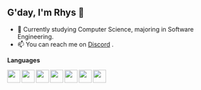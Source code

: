 <head>
  <link rel="stylesheet" href="https://cdn.jsdelivr.net/gh/devicons/devicon@v2.10.1/devicon.min.css">
</head>

## G'day, I'm Rhys 👋

<!--- 📙 Interested in programming.-->
- 🌱 Currently studying Computer Science, majoring in Software Engineering.
- 📫 You can reach me on <a href="https://discordapp.com/users/745158027400839208">Discord</a> <!--or <a href="mailto:email@gmail.com?">email</a>-->.

<!--🔗 <a href="https://www.w3schools.com/">My Website</a> -->

**Languages** 

<img align="left" width="30px" src="https://cdn.jsdelivr.net/gh/devicons/devicon/icons/python/python-original.svg" />

<img align="left" width="30px" src="https://cdn.jsdelivr.net/gh/devicons/devicon/icons/java/java-original.svg" />

<img align="left" width="30px" src="https://cdn.jsdelivr.net/gh/devicons/devicon/icons/html5/html5-original-wordmark.svg" />

<img align="left" width="30px" src="https://cdn.jsdelivr.net/gh/devicons/devicon/icons/javascript/javascript-original.svg" />

<img align="left" width="30px" src="https://cdn.jsdelivr.net/gh/devicons/devicon/icons/css3/css3-original.svg" />

<img align="left" width="30px" src="https://cdn.jsdelivr.net/gh/devicons/devicon/icons/mysql/mysql-original.svg" />

<img align="left" width="30px" src="https://cdn.jsdelivr.net/gh/devicons/devicon/icons/dotnetcore/dotnetcore-original.svg" />

